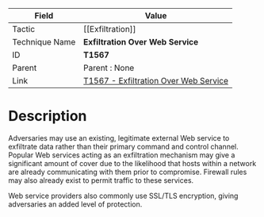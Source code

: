 
|Field|Value|
|---|---|
|Tactic|[[Exfiltration]]|
|Technique Name|**Exfiltration Over Web Service**|
|ID|**T1567**|
|Parent|Parent : None|
|Link|[T1567 - Exfiltration Over Web Service](https://attack.mitre.org/techniques/T1567)|

# Description

Adversaries may use an existing, legitimate external Web service to exfiltrate data rather than their primary command and control channel. Popular Web services acting as an exfiltration mechanism may give a significant amount of cover due to the likelihood that hosts within a network are already communicating with them prior to compromise. Firewall rules may also already exist to permit traffic to these services.

Web service providers also commonly use SSL/TLS encryption, giving adversaries an added level of protection.